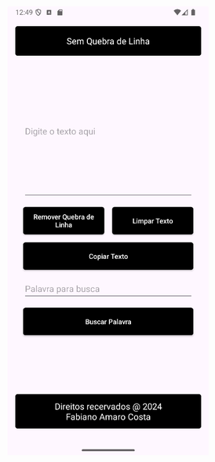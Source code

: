<img src="https://github.com/FabianoNanets/sem-quebra-lina-android/blob/master/imagem_2024-11-11_215038038.png" alt="Sem Quebra de Linha - Versão Android" style="text-align: center;">
